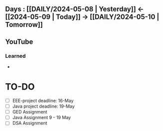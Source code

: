 ## Days : [[DAILY/2024-05-08 | Yesterday]]  <- [[2024-05-09 | Today]]  -> [[DAILY/2024-05-10 | Tomorrow]]


## YouTube


### Learned
- 

# TO-DO

- [ ] EEE-project deadline: 16-May
- [ ] Java project deadline: 19-May
- [ ] GED Assignment
- [ ] Java Assignment 9 - 19 May
- [ ] DSA Assignment